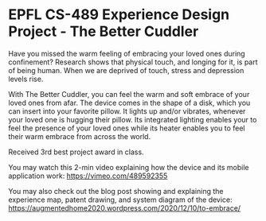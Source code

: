 # EPFL CS-489 Experience Design Project - The Better Cuddler

Have you missed the warm feeling of embracing your loved ones during confinement? Research shows that physical touch, and longing for it, is part of being human. When we are deprived of touch, stress and depression levels rise. 

With The Better Cuddler, you can feel the warm and soft embrace of your loved ones from afar. The device comes in the shape of a disk, which you can insert into your favorite pillow. It lights up and/or vibrates, whenever your loved one is hugging their pillow. Its integrated lighting enables your to feel the presence of your loved ones while its heater enables you to feel their warm embrace from across the world.

Received 3rd best project award in class.

You may watch this 2-min video explaining how the device and its mobile application work: https://vimeo.com/489592355

You may also check out the blog post showing and explaining the experience map, patent drawing, and system diagram of the device: https://augmentedhome2020.wordpress.com/2020/12/10/to-embrace/
